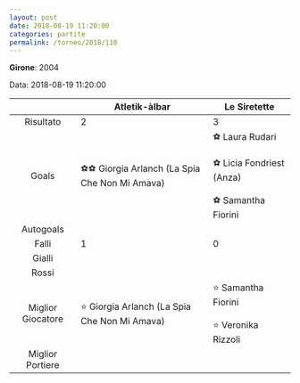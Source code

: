 ```yaml
---
layout: post
date: 2018-08-19 11:20:00
categories: partite
permalink: /torneo/2018/110
---
```

**Girone**: 2004

Data: 2018-08-19 11:20:00

| | Atletik-àlbar | Le Siretette |
|:-----:|-----|-----|
Risultato|2|3
Goals|⚽⚽ Giorgia Arlanch (La Spia Che Non Mi Amava)|⚽ Laura Rudari <br/><br/>⚽ Licia Fondriest (Anza)<br/><br/>⚽ Samantha Fiorini<br/>
Autogoals||
Falli|1|0
Gialli||
Rossi||
Miglior Giocatore|⭐ Giorgia Arlanch (La Spia Che Non Mi Amava)<br/>|⭐ Samantha Fiorini<br/><br/>⭐ Veronika Rizzoli<br/>
Miglior Portiere||